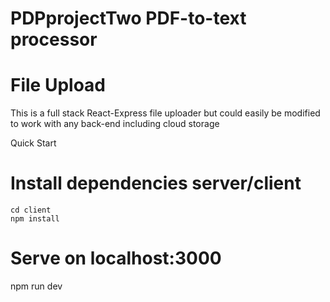 # PDPprojectTwo PDF-to-text processor

# File Upload
This is a full stack React-Express file uploader but could easily be modified to work with any back-end including cloud storage

Quick Start
# Install dependencies server/client
```npm install
cd client
npm install
```

# Serve on localhost:3000
npm run dev
